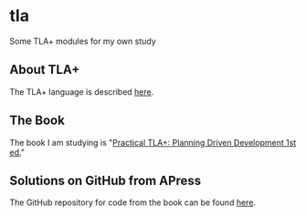 # tla
Some TLA+ modules for my own study

## About TLA+

The TLA+ language is described [here](https://lamport.azurewebsites.net/tla/tla.html).

## The Book

The book I am studying is "[Practical TLA+: Planning Driven Development 1st ed.](https://www.amazon.com.au/Practical-TLA-Planning-Driven-Development-ebook/dp/B07FMHX7M2)"

## Solutions on GitHub from APress

The GitHub repository for code from the book can be found [here](https://github.com/Apress/practical-tla-plus).
